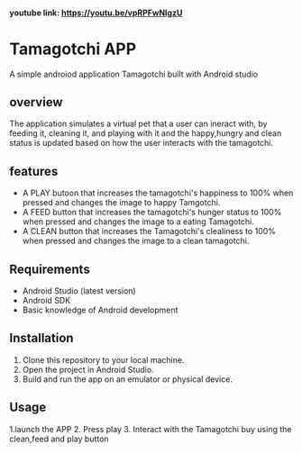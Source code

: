 #### youtube link: https://youtu.be/vpRPFwNlgzU

 # Tamagotchi APP 
A simple androiod application Tamagotchi built with Android studio

## overview
The application simulates a virtual pet that a user can ineract with, by feeding it, cleaning it, and playing with it and the happy,hungry and clean status is updated based on how the user interacts with the tamagotchi.

## features 
- A PLAY butoon that increases the tamagotchi's happiness to 100% when pressed and changes the image to happy Tamgotchi.
- A FEED button that increases the tamagotchi's hunger status to 100% when pressed and changes the image to a eating Tamagotchi.
- A CLEAN button that increases the Tamagotchi's clealiness to 100% when pressed and changes the image to a clean tamagotchi.

## Requirements
- Android Studio (latest version)
- Android SDK
- Basic knowledge of Android development

## Installation

1. Clone this repository to your local machine.
2. Open the project in Android Studio.
3. Build and run the app on an emulator or physical device.

## Usage

1.launch the APP
2. Press play 
3. Interact with the Tamagotchi buy using the clean,feed and play button
